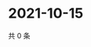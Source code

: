 # 2021-10-15

共 0 条

<!-- BEGIN -->
<!-- 最后更新时间 Fri Oct 15 2021 20:24:00 GMT+0800 (China Standard Time) -->

<!-- END -->

